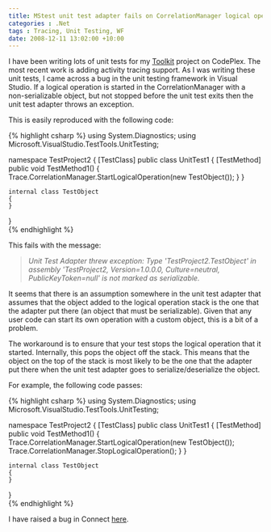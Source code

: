 ```yaml
---
title: MStest unit test adapter fails on CorrelationManager logical operation that isn't stopped
categories : .Net
tags : Tracing, Unit Testing, WF
date: 2008-12-11 13:02:00 +10:00
---
```


I have been writing lots of unit tests for my [Toolkit][0] project on CodePlex. The most recent work is adding activity tracing support. As I was writing these unit tests, I came across a bug in the unit testing framework in Visual Studio. If a logical operation is started in the CorrelationManager with a non-serializable object, but not stopped before the unit test exits then the unit test adapter throws an exception. 

This is easily reproduced with the following code: 

<!--more-->

{% highlight csharp %}
using System.Diagnostics; 
using Microsoft.VisualStudio.TestTools.UnitTesting; 
      
namespace TestProject2 
{ 
    [TestClass] 
    public class UnitTest1 
    { 
        [TestMethod] 
        public void TestMethod1() 
        { 
            Trace.CorrelationManager.StartLogicalOperation(new TestObject()); 
        } 
    } 
      
    internal class TestObject 
    { 
    } 
}     
{% endhighlight %}

This fails with the message: 

> _Unit Test Adapter threw exception: Type 'TestProject2.TestObject' in assembly 'TestProject2, Version=1.0.0.0, Culture=neutral, PublicKeyToken=null' is not marked as serializable._ 

It seems that there is an assumption somewhere in the unit test adapter that assumes that the object added to the logical operation stack is the one that the adapter put there (an object that must be serializable). Given that any user code can start its own operation with a custom object, this is a bit of a problem. 

The workaround is to ensure that your test stops the logical operation that it started. Internally, this pops the object off the stack. This means that the object on the top of the stack is most likely to be the one that the adapter put there when the unit test adapter goes to serialize/deserialize the object. 

For example, the following code passes: 

{% highlight csharp %}
using System.Diagnostics; 
using Microsoft.VisualStudio.TestTools.UnitTesting; 
      
namespace TestProject2 
{ 
    [TestClass] 
    public class UnitTest1 
    { 
        [TestMethod] 
        public void TestMethod1() 
        { 
            Trace.CorrelationManager.StartLogicalOperation(new TestObject()); 
            Trace.CorrelationManager.StopLogicalOperation(); 
        } 
    } 
     
    internal class TestObject 
    { 
    } 
}     
{% endhighlight %}

I have raised a bug in Connect [here][1]. 

[0]: http://www.codeplex.com/Neovolve
[1]: https://connect.microsoft.com/VisualStudio/feedback/ViewFeedback.aspx?FeedbackID=387535
